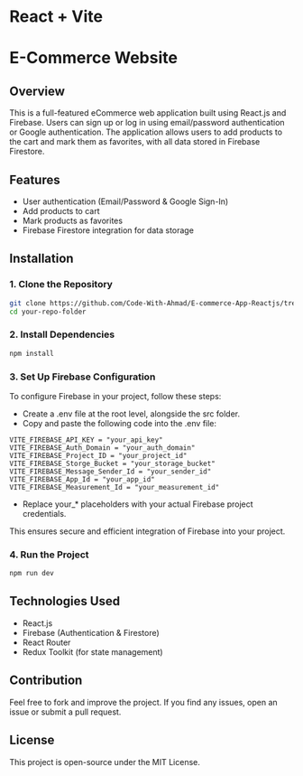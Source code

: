 # React + Vite

# E-Commerce Website

## Overview

This is a full-featured eCommerce web application built using React.js and Firebase. Users can sign up or log in using email/password authentication or Google authentication. The application allows users to add products to the cart and mark them as favorites, with all data stored in Firebase Firestore.

## Features

- User authentication (Email/Password & Google Sign-In)
- Add products to cart
- Mark products as favorites
- Firebase Firestore integration for data storage

## Installation

### 1. Clone the Repository

```sh
git clone https://github.com/Code-With-Ahmad/E-commerce-App-Reactjs/tree/main
cd your-repo-folder
```

### 2. Install Dependencies

```sh
npm install
```

### 3. Set Up Firebase Configuration

To configure Firebase in your project, follow these steps:

- Create a .env file at the root level, alongside the src folder.
- Copy and paste the following code into the .env file:

```
VITE_FIREBASE_API_KEY = "your_api_key"
VITE_FIREBASE_Auth_Domain = "your_auth_domain"
VITE_FIREBASE_Project_ID = "your_project_id"
VITE_FIREBASE_Storge_Bucket = "your_storage_bucket"
VITE_FIREBASE_Message_Sender_Id = "your_sender_id"
VITE_FIREBASE_App_Id = "your_app_id"
VITE_FIREBASE_Measurement_Id = "your_measurement_id"
```

- Replace your\_\* placeholders with your actual Firebase project credentials.

This ensures secure and efficient integration of Firebase into your project.

### 4. Run the Project

```sh
npm run dev
```

## Technologies Used

- React.js
- Firebase (Authentication & Firestore)
- React Router
- Redux Toolkit (for state management)

## Contribution

Feel free to fork and improve the project. If you find any issues, open an issue or submit a pull request.

## License

This project is open-source under the MIT License.
